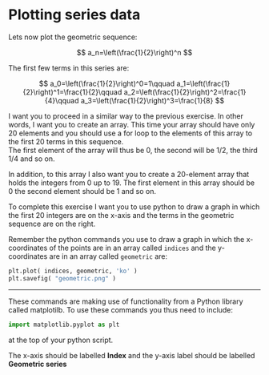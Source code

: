 # Plotting series data

Lets now plot the geometric sequence: 

$$
a_n=\left(\frac{1}{2}\right)^n
$$

The first few terms in this series are:

$$
a_0=\left(\frac{1}{2}\right)^0=1\qquad a_1=\left(\frac{1}{2}\right)^1=\frac{1}{2}\qquad a_2=\left(\frac{1}{2}\right)^2=\frac{1}{4}\qquad a_3=\left(\frac{1}{2}\right)^3=\frac{1}{8}
$$

I want you to proceed in a similar way to the previous exercise.  In other words, I want you to create an array.  This time your array should have only 20 elements and you should use a for loop to the elements of this array to the first 20 terms in this sequence.  
The first element of the array will thus be 0, the second will be 1/2, the third 1/4 and so on. 

In addition, to this array I also want you to create a 20-element array that holds the integers from 0 up to 19.  The first element in this array should be 0 the second element should be 1 and so on. 

To complete this exercise I want you to use python to draw a graph in which the first 20 integers are on the x-axis and the terms in the geometric sequence are on the right.  

Remember the python commands you  use to draw a graph in which the x-coordinates of the points are in an array called `indices` and the y-coordinates are in an array called `geometric`  are:

```python
plt.plot( indices, geometric, 'ko' )
plt.savefig( "geometric.png" )
```
***
These commands are making use of functionality from a Python library called matplotilb.  To use these commands you thus need to include:

```python
import matplotlib.pyplot as plt
```

at the top of your python script.

The x-axis should be labelled __Index__ and the y-axis label should be labelled __Geometric series__
